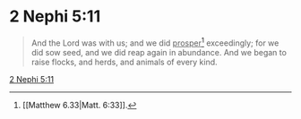 # 2 Nephi 5:11

> And the Lord was with us; and we did <u>prosper</u>[^a] exceedingly; for we did sow seed, and we did reap again in abundance. And we began to raise flocks, and herds, and animals of every kind.

[2 Nephi 5:11](https://www.churchofjesuschrist.org/study/scriptures/bofm/2-ne/5?lang=eng&id=p11#p11)


[^a]: [[Matthew 6.33|Matt. 6:33]].  
